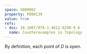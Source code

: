 ```yaml
---
space: S000062
property: P000139
value: true
refs:
- doi: 10.1007/978-1-4612-6290-9_6
  name: Counterexamples in Topology
---
```


By definition, each point of $D$ is open.
